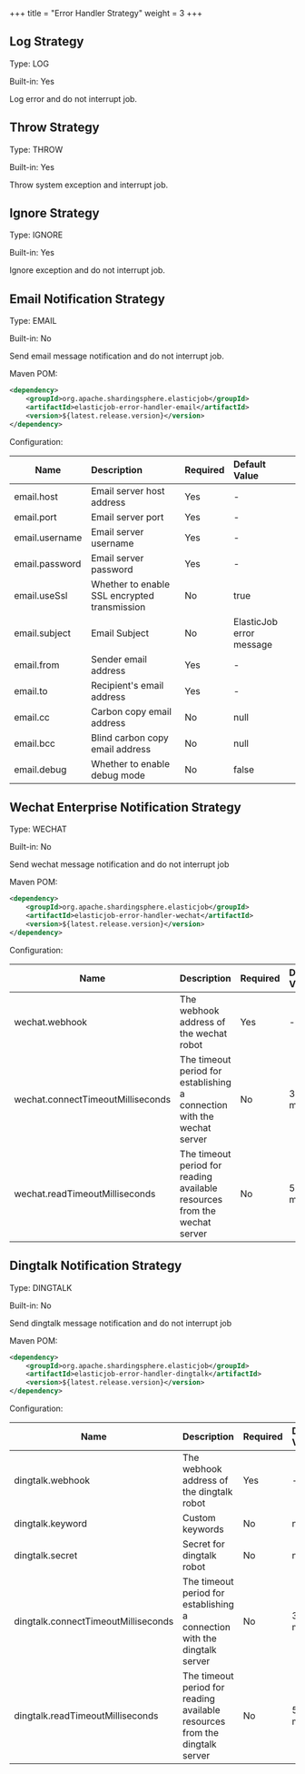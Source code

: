 +++
title = "Error Handler Strategy"
weight = 3
+++

## Log Strategy

Type: LOG

Built-in: Yes

Log error and do not interrupt job.

## Throw Strategy

Type: THROW

Built-in: Yes

Throw system exception and interrupt job.

## Ignore Strategy

Type: IGNORE

Built-in: Yes

Ignore exception and do not interrupt job.

## Email Notification Strategy

Type: EMAIL

Built-in: No

Send email message notification and do not interrupt job.

Maven POM: 

```xml
<dependency>
    <groupId>org.apache.shardingsphere.elasticjob</groupId>
    <artifactId>elasticjob-error-handler-email</artifactId>
    <version>${latest.release.version}</version>
</dependency>
```

Configuration: 

| Name           | Description                                  | Required | Default Value            |
| -------------- |:-------------------------------------------- |:-------- |:------------------------ |
| email.host     | Email server host address                    | Yes      | -                        |
| email.port     | Email server port                            | Yes      | -                        |
| email.username | Email server username                        | Yes      | -                        |
| email.password | Email server password                        | Yes      | -                        |
| email.useSsl   | Whether to enable SSL encrypted transmission | No       | true                     |
| email.subject  | Email Subject                                | No       | ElasticJob error message |
| email.from     | Sender email address                         | Yes      | -                        |
| email.to       | Recipient's email address                    | Yes      | -                        |
| email.cc       | Carbon copy email address                    | No       | null                     |
| email.bcc      | Blind carbon copy email address              | No       | null                     |
| email.debug    | Whether to enable debug mode                 | No       | false                    |

## Wechat Enterprise Notification Strategy

Type: WECHAT

Built-in: No

Send wechat message notification and do not interrupt job

Maven POM: 

```xml
<dependency>
    <groupId>org.apache.shardingsphere.elasticjob</groupId>
    <artifactId>elasticjob-error-handler-wechat</artifactId>
    <version>${latest.release.version}</version>
</dependency>
```

Configuration: 

| Name                              | Description                                                               | Required | Default Value     |
| --------------------------------- |:------------------------------------------------------------------------- |:-------- |:----------------- |
| wechat.webhook                    | The webhook address of the wechat robot                                   | Yes      | -                 |
| wechat.connectTimeoutMilliseconds | The timeout period for establishing a connection with the wechat server   | No       | 3000 milliseconds |
| wechat.readTimeoutMilliseconds    | The timeout period for reading available resources from the wechat server | No       | 5000 milliseconds |

## Dingtalk Notification Strategy

Type: DINGTALK

Built-in: No

Send dingtalk message notification and do not interrupt job

Maven POM: 

```xml
<dependency>
    <groupId>org.apache.shardingsphere.elasticjob</groupId>
    <artifactId>elasticjob-error-handler-dingtalk</artifactId>
    <version>${latest.release.version}</version>
</dependency>
```

Configuration: 

| Name                                | Description                                                                 | Required | Default Value     |
| ----------------------------------- |:--------------------------------------------------------------------------- |:-------- |:----------------- |
| dingtalk.webhook                    | The webhook address of the dingtalk robot                                   | Yes      | -                 |
| dingtalk.keyword                    | Custom keywords                                                             | No       | null              |
| dingtalk.secret                     | Secret for dingtalk robot                                                   | No       | null              |
| dingtalk.connectTimeoutMilliseconds | The timeout period for establishing a connection with the dingtalk server   | No       | 3000 milliseconds |
| dingtalk.readTimeoutMilliseconds    | The timeout period for reading available resources from the dingtalk server | No       | 5000 milliseconds |
